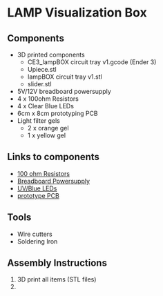 # LAMP Visualization Box

## Components
* 3D printed components
    * CE3_lampBOX circuit tray v1.gcode (Ender 3)
    * Upiece.stl
    * lampBOX circuit tray v1.stl
    * slider.stl
* 5V/12V breadboard powersupply
* 4 x 100ohm Resistors
* 4 x Clear Blue LEDs
* 6cm x 8cm prototyping PCB
* Light filter gels
    * 2 x orange gel
    * 1 x yellow gel
## Links to components
* [100 ohm Resistors](https://www.amazon.com/100-Ohm-Resistors-Watt-Pieces/dp/B07JJQY958/ref=sr_1_5?crid=3UTUWQAA1N2VT&keywords=100+ohm+resistor+1%2F4+watt&qid=1578514668&sprefix=100+ohm%2Caps%2C190&sr=8-5)
* [Breadboard Powersupply](https://www.amazon.com/HiLetgo-Supply-Module-Prototype-Breadboard/dp/B00HJ6AE72/ref=sxin_2_ac_d_rm?ac_md=0-0-YnJlYWRib2FyZCBwb3dlciBzdXBwbHk%3D-ac_d_rm&crid=3J5C8DEBMW3ML&cv_ct_cx=breadboard+power+supply&keywords=breadboard+power+supply&pd_rd_i=B00HJ6AE72&pd_rd_r=70b07c48-81e5-4840-aad6-6a416c62ceee&pd_rd_w=lLqGs&pd_rd_wg=Hg29M&pf_rd_p=e2f20af2-9651-42af-9a45-89425d5bae34&pf_rd_r=PQ1VN9FW095VK0XPPVM3&psc=1&qid=1578514849&sprefix=breadboard+power%2Caps%2C190)
* [UV/Blue LEDs](https://www.amazon.com/microtivity-IL041-Clear-Blue-Pack/dp/B004JO4JPA/ref=sr_1_1?keywords=Clear+blue+leds&qid=1578515012&s=electronics&sr=1-1)
* [prototype PCB](https://www.amazon.com/Lheng-Double-Sided-Prototyping-Universal-Electronic/dp/B07PCQYV4M/ref=sr_1_2?keywords=6+x+8+PCB&qid=1578515408&s=electronics&sr=1-2)
## Tools
* Wire cutters
* Soldering Iron

## Assembly Instructions
1.  3D print all items (STL files)
2.  
